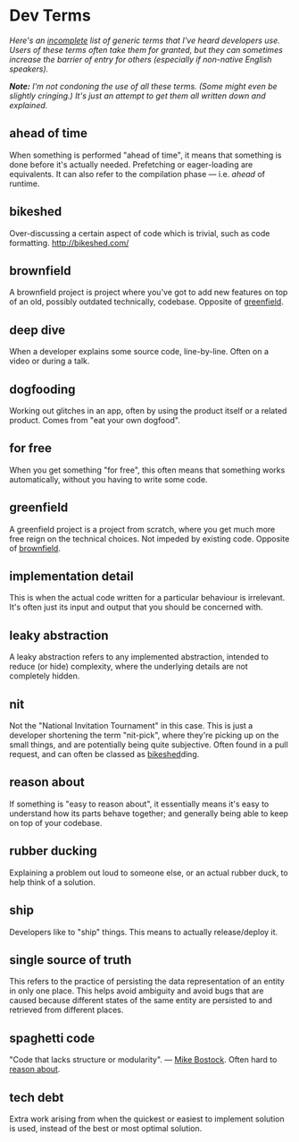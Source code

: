 # Dev Terms

*Here's an [incomplete](https://github.com/joecritch/dev-terms/pulls) list of generic terms that I've heard developers use. Users of these terms often take them for granted, but they can sometimes increase the barrier of entry for others (especially if non-native English speakers).*

***Note:** I'm not condoning the use of all these terms. (Some might even be slightly cringing.) It's just an attempt to get them all written down and explained.*

## ahead of time

When something is performed "ahead of time", it means that something is done before it's actually needed. Prefetching or eager-loading are equivalents. It can also refer to the compilation phase — i.e. *ahead* of runtime.

## bikeshed

Over-discussing a certain aspect of code which is trivial, such as code formatting. http://bikeshed.com/

## brownfield

A brownfield project is project where you've got to add new features on top of an old, possibly outdated technically, codebase. Opposite of [greenfield](#greenfield).

## deep dive

When a developer explains some source code, line-by-line. Often on a video or during a talk.

## dogfooding

Working out glitches in an app, often by using the product itself or a related product. Comes from "eat your own dogfood".

## for free

When you get something "for free", this often means that something works automatically, without you having to write some code.

## greenfield

A greenfield project is a project from scratch, where you get much more free reign on the technical choices. Not impeded by existing code. Opposite of [brownfield](#brownfield).

## implementation detail

This is when the actual code written for a particular behaviour is irrelevant. It's often just its input and output that you should be concerned with.

## leaky abstraction

A leaky abstraction refers to any implemented abstraction, intended to reduce (or hide) complexity, where the underlying details are not completely hidden.

## nit

Not the "National Invitation Tournament" in this case. This is just a developer shortening the term "nit-pick", where they're picking up on the small things, and are potentially being quite subjective. Often found in a pull request, and can often be classed as [bikeshed](#bikeshed)ding.

## reason about

If something is "easy to reason about", it essentially means it's easy to understand how its parts behave together; and generally being able to keep on top of your codebase.

## rubber ducking

Explaining a problem out loud to someone else, or an actual rubber duck, to help think of a solution.

## ship

Developers like to "ship" things. This means to actually release/deploy it.

## single source of truth

This refers to the practice of persisting the data representation of an entity in only one place. This helps avoid ambiguity and avoid bugs that are caused because different states of the same entity are persisted to and retrieved from different places.

## spaghetti code

"Code that lacks structure or modularity". — [Mike Bostock](https://medium.com/@mbostock/a-better-way-to-code-2b1d2876a3a0). Often hard to [reason about](#reason-about).

## tech debt

Extra work arising from when the quickest or easiest to implement solution is used, instead of the best or most optimal solution.
